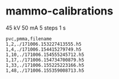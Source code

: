 # mammo-calibrations

45 kV 50 mA 5 steps 1 s

```
pvc,pmma,filename
1,2,./171006.153227413555.h5
1,4,./171006.154415279749.h5
1,10,./171006.154555245712.h5
1,17,./171006.154734700879.h5
1,33,./171006.155225223166.h5
1,48,./171006.155359008713.h5

```

